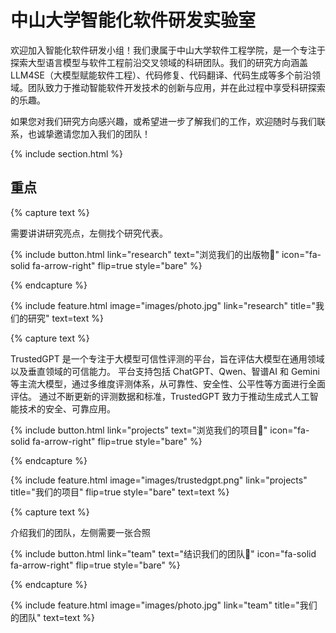 ---
---

# 中山大学智能化软件研发实验室

欢迎加入智能化软件研发小组！我们隶属于中山大学软件工程学院，是一个专注于探索大型语言模型与软件工程前沿交叉领域的科研团队。我们的研究方向涵盖LLM4SE（大模型赋能软件工程）、代码修复、代码翻译、代码生成等多个前沿领域。团队致力于推动智能软件开发技术的创新与应用，并在此过程中享受科研探索的乐趣。

如果您对我们研究方向感兴趣，或希望进一步了解我们的工作，欢迎随时与我们联系，也诚挚邀请您加入我们的团队！

{% include section.html %}

## 重点

{% capture text %}

需要讲讲研究亮点，左侧找个研究代表。

{%
  include button.html
  link="research"
  text="浏览我们的出版物📕"
  icon="fa-solid fa-arrow-right"
  flip=true
  style="bare"
%}

{% endcapture %}

{%
  include feature.html
  image="images/photo.jpg"
  link="research"
  title="我们的研究"
  text=text
%}

{% capture text %}

TrustedGPT 是一个专注于大模型可信性评测的平台，旨在评估大模型在通用领域以及垂直领域的可信能力。 平台支持包括 ChatGPT、Qwen、智谱AI 和 Gemini 等主流大模型，通过多维度评测体系，从可靠性、安全性、公平性等方面进行全面评估。 通过不断更新的评测数据和标准，TrustedGPT 致力于推动生成式人工智能技术的安全、可靠应用。

{%
  include button.html
  link="projects"
  text="浏览我们的项目🔗"
  icon="fa-solid fa-arrow-right"
  flip=true
  style="bare"
%}

{% endcapture %}

{%
  include feature.html
  image="images/trustedgpt.png"
  link="projects"
  title="我们的项目"
  flip=true
  style="bare"
  text=text
%}

{% capture text %}

介绍我们的团队，左侧需要一张合照

{%
  include button.html
  link="team"
  text="结识我们的团队🫡"
  icon="fa-solid fa-arrow-right"
  flip=true
  style="bare"
%}

{% endcapture %}

{%
  include feature.html
  image="images/photo.jpg"
  link="team"
  title="我们的团队"
  text=text
%}
